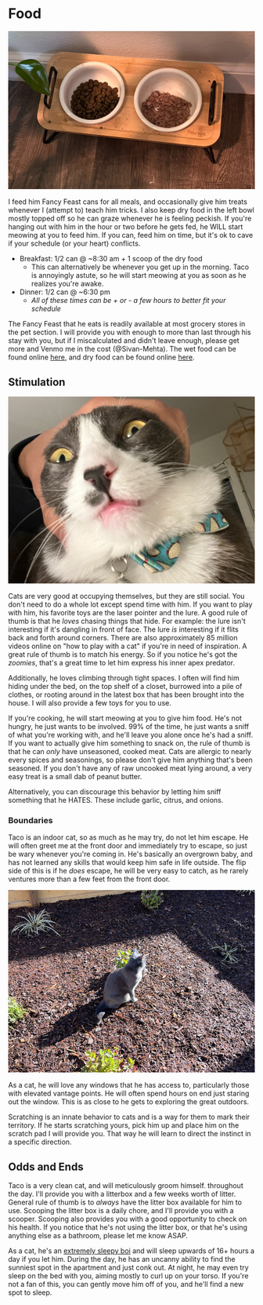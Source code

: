 # Food

![](food-bowls.png)

I feed him Fancy Feast cans for all meals, and occasionally give him treats whenever I (attempt to) teach him tricks. I also keep dry food in the left bowl mostly topped off so he can graze whenever he is feeling peckish. If you're hanging out with him in the hour or two before he gets fed, he WILL start meowing at you to feed him. If you can, feed him on time, but it's ok to cave if your schedule (or your heart) conflicts.

- Breakfast: 1/2 can @ ~8:30 am + 1 scoop of the dry food 
  - This can alternatively be whenever you get up in the morning. Taco is annoyingly astute, so he will start meowing at you as soon as he realizes you're awake.
- Dinner: 1/2 can @ ~6:30 pm
  - *All of these times can be + or - a few hours to better fit your schedule*

The Fancy Feast that he eats is readily available at most grocery stores in the pet section. I will provide you with enough to more than last through his stay with you, but if I miscalculated and didn't leave enough, please get more and Venmo me in the cost (@Sivan-Mehta). The wet food can be found online [here](https://www.fredmeyer.com/p/purina-fancy-feast-seafood-grilled-collection-wet-cat-food-variety-pack/0005000057546?fulfillment=PICKUP&searchType=default_search), and dry food can be found online [here](https://www.fredmeyer.com/p/blue-buffalo-wilderness-high-protein-natural-salmon-adult-dry-cat-food/0084024313060?fulfillment=PICKUP&searchType=default_search).

## Stimulation

![](lol.png)

Cats are very good at occupying themselves, but they are still social. You don't need to do a whole lot except spend time with him. If you want to play with him, his favorite toys are the laser pointer and the lure. A good rule of thumb is that he _loves_ chasing things that hide. For example: the lure isn't interesting if it's dangling in front of face. The lure _is_ interesting if it flits back and forth around corners. There are also approximately 85 million videos online on "how to play with a cat" if you're in need of inspiration. A great rule of thumb is to match his energy. So if you notice he's got the _zoomies_, that's a great time to let him express his inner apex predator.

Additionally, he loves climbing through tight spaces. I often will find him hiding under the bed, on the top shelf of a closet, burrowed into a pile of clothes, or rooting around in the latest box that has been brought into the house. I will also provide a few toys for you to use.

If you're cooking, he will start meowing at you to give him food. He's not hungry, he just wants to be involved. 99% of the time, he just wants a sniff of what you're working with, and he'll leave you alone once he's had a sniff. If you want to actually give him something to snack on, the rule of thumb is that he can _only_ have unseasoned, cooked meat. Cats are allergic to nearly every spices and seasonings, so please don't give him anything that's been seasoned. If you don't have any of raw uncooked meat lying around, a very easy treat is a small dab of peanut butter.

Alternatively, you can discourage this behavior by letting him sniff something that he HATES. These include garlic, citrus, and onions.

### Boundaries

Taco is an indoor cat, so as much as he may try, do not let him escape. He will often greet me at the front door and immediately try to escape, so just be wary whenever you're coming in. He's basically an overgrown baby, and has not learned any skills that would keep him safe in life outside. The flip side of this is if he *does* escape, he will be very easy to catch, as he rarely ventures more than a few feet from the front door.

![](taco-in-the-yard.png "'everything the light touches is my kingdom' - Taco")

As a cat, he will love any windows that he has access to, particularly those with elevated vantage points. He will often spend hours on end just staring out the window. This is as close to he gets to exploring the great outdoors.

Scratching is an innate behavior to cats and is a way for them to mark their territory. If he starts scratching yours, pick him up and place him on the scratch pad I will provide you. That way he will learn to direct the instinct in a specific direction.

## Odds and Ends

Taco is a very clean cat, and will meticulously groom himself. throughout the day. I'll provide you with a litterbox and a few weeks worth of litter. General rule of thumb is to *always* have the litter box available for him to use. Scooping the litter box is a daily chore, and I'll provide you with a scooper. Scooping also provides you with a good opportunity to check on his health. If you notice that he's not using the litter box, or that he's using anything else as a bathroom, please let me know ASAP.

As a cat, he's an [extremely sleepy boi](https://www.youtube.com/shorts/syQCUC0mva8) and will sleep upwards of 16+ hours a day if you let him. During the day, he has an uncanny ability to find the sunniest spot in the apartment and just conk out. At night, he may even try sleep on the bed with you, aiming mostly to curl up on your torso. If you're not a fan of this, you can gently move him off of you, and he'll find a new spot to sleep.
